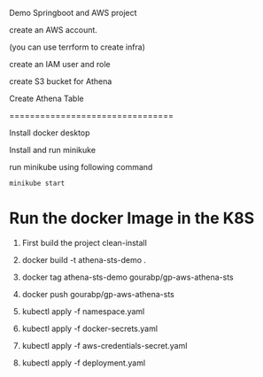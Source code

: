 Demo Springboot and AWS project

create an AWS account.

(you can use terrform to create infra)

create an IAM user and role 

create S3 bucket for Athena 

Create Athena Table

================================

Install docker desktop

Install and run minikuke 

 run minikube using following command 

    minikube start


Run the docker Image in the K8S
================================

1) First build the project clean-install

2) docker build -t athena-sts-demo .

3) docker tag athena-sts-demo gourabp/gp-aws-athena-sts

4) docker push gourabp/gp-aws-athena-sts

5) kubectl apply -f namespace.yaml

6) kubectl apply -f docker-secrets.yaml

7) kubectl apply -f aws-credentials-secret.yaml

8) kubectl apply -f deployment.yaml
